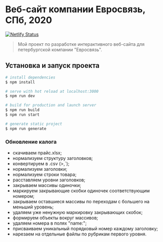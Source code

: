 # Веб-сайт компании Евросвязь, СПб, 2020
[![Netlify Status](https://api.netlify.com/api/v1/badges/efb15f6d-eab6-4ce8-a732-288fefa39d62/deploy-status)](https://app.netlify.com/sites/evz/deploys)
> Мой проект по разработке интерактивного веб-сайта для петербургской компании
> "Евросвязь".

## Установка и запуск проекта

```bash
# install dependencies
$ npm install

# serve with hot reload at localhost:3000
$ npm run dev

# build for production and launch server
$ npm run build
$ npm run start

# generate static project
$ npm run generate
```

### Обновление калога
- скачиваем прайс.xlsx;
- нормализуем структуру заголовков;
- конвертируем в .csv (>,\`);
- нормализуем заголовки;
- нормализуем строки товара;
- расставляем уровни заголовков;
- закрываем массивы одиночки;
- маркируем закрывающие скобки одиночек соответствующим номером;
- закрываем оставшиеся массивы по переходам с большего на меньший уровень;
- удаляем уже ненужную маркировку закрывающих скобок;
- формируем объекты вокруг массивов;
- удаляем номера в полях "name:";
- присваиваем уникальный порядковый номер каждому заголовку;
- нарезаем на отдельные файлы по рубрикам первого уровня.
